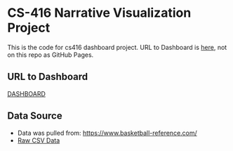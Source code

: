 # CS-416 Narrative Visualization Project

This is the code for cs416 dashboard project. URL to Dashboard is [here](https://hshahincs416.z13.web.core.windows.net/), not on this repo as GitHub Pages.

## URL to Dashboard
[DASHBOARD](https://hshahincs416.z13.web.core.windows.net/)

## Data Source
- Data was pulled from: https://www.basketball-reference.com/
- [Raw CSV Data](./data.csv)
